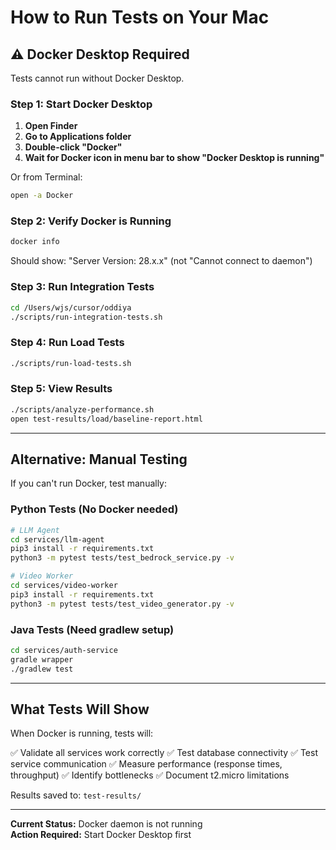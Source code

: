 # How to Run Tests on Your Mac

## ⚠️ Docker Desktop Required

Tests cannot run without Docker Desktop.

### Step 1: Start Docker Desktop

1. **Open Finder**
2. **Go to Applications folder**
3. **Double-click "Docker"**
4. **Wait for Docker icon in menu bar to show "Docker Desktop is running"**

Or from Terminal:
```bash
open -a Docker
```

### Step 2: Verify Docker is Running

```bash
docker info
```

Should show: "Server Version: 28.x.x" (not "Cannot connect to daemon")

### Step 3: Run Integration Tests

```bash
cd /Users/wjs/cursor/oddiya
./scripts/run-integration-tests.sh
```

### Step 4: Run Load Tests

```bash
./scripts/run-load-tests.sh
```

### Step 5: View Results

```bash
./scripts/analyze-performance.sh
open test-results/load/baseline-report.html
```

---

## Alternative: Manual Testing

If you can't run Docker, test manually:

### Python Tests (No Docker needed)

```bash
# LLM Agent
cd services/llm-agent
pip3 install -r requirements.txt
python3 -m pytest tests/test_bedrock_service.py -v

# Video Worker
cd services/video-worker
pip3 install -r requirements.txt
python3 -m pytest tests/test_video_generator.py -v
```

### Java Tests (Need gradlew setup)

```bash
cd services/auth-service
gradle wrapper
./gradlew test
```

---

## What Tests Will Show

When Docker is running, tests will:

✅ Validate all services work correctly
✅ Test database connectivity
✅ Test service communication
✅ Measure performance (response times, throughput)
✅ Identify bottlenecks
✅ Document t2.micro limitations

Results saved to: `test-results/`

---

**Current Status:** Docker daemon is not running  
**Action Required:** Start Docker Desktop first
